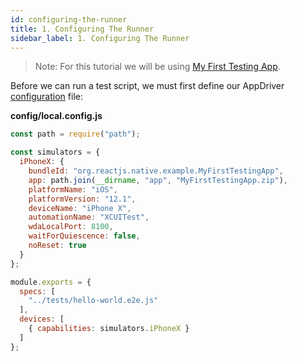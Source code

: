 ```yaml
---
id: configuring-the-runner
title: 1. Configuring The Runner
sidebar_label: 1. Configuring The Runner
---
```


> Note: For this tutorial we will be using [My First Testing App](https://github.com/lewie9021/appdriver/tree/master/examples/my-first-testing-app/config/app).

Before we can run a test script, we must first define our AppDriver [configuration](./api/runner/configuration.md) file:

**config/local.config.js**
```javascript
const path = require("path");

const simulators = {
  iPhoneX: {
    bundleId: "org.reactjs.native.example.MyFirstTestingApp",
    app: path.join(__dirname, "app", "MyFirstTestingApp.zip"),
    platformName: "iOS",
    platformVersion: "12.1",
    deviceName: "iPhone X",
    automationName: "XCUITest",
    wdaLocalPort: 8100,
    waitForQuiescence: false,
    noReset: true
  }
};

module.exports = {
  specs: [
    "../tests/hello-world.e2e.js"
  ],
  devices: [
    { capabilities: simulators.iPhoneX }
  ]
};
```